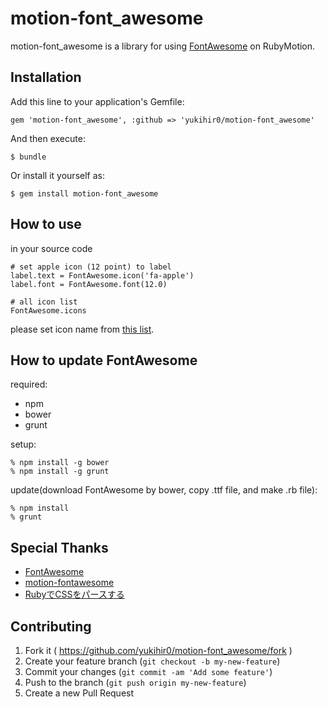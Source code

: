 # motion-font_awesome
motion-font_awesome is a library for using [FontAwesome](https://fortawesome.github.io/Font-Awesome/) on RubyMotion.

## Installation

Add this line to your application's Gemfile:

    gem 'motion-font_awesome', :github => 'yukihir0/motion-font_awesome'

And then execute:

    $ bundle

Or install it yourself as:

    $ gem install motion-font_awesome

## How to use

in your source code

    # set apple icon (12 point) to label
    label.text = FontAwesome.icon('fa-apple')
    label.font = FontAwesome.font(12.0)

    # all icon list
    FontAwesome.icons

please set icon name from [this list](https://fortawesome.github.io/Font-Awesome/icons/).

## How to update FontAwesome

required:

 - npm
 - bower
 - grunt

setup:

    % npm install -g bower
    % npm install -g grunt

update(download FontAwesome by bower, copy .ttf file, and make .rb file):

    % npm install
    % grunt

## Special Thanks

-  [FontAwesome](https://fortawesome.github.io/Font-Awesome/)
- [motion-fontawesome](https://github.com/pchw/fontawesome)
- [RubyでCSSをパースする](http://tnakamura.hatenablog.com/entry/2013/11/21/113945)

## Contributing

1. Fork it ( https://github.com/yukihir0/motion-font_awesome/fork )
2. Create your feature branch (`git checkout -b my-new-feature`)
3. Commit your changes (`git commit -am 'Add some feature'`)
4. Push to the branch (`git push origin my-new-feature`)
5. Create a new Pull Request
